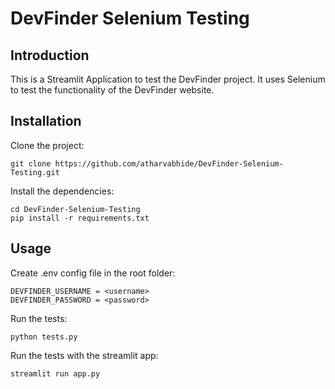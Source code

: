 # DevFinder Selenium Testing

## Introduction

This is a Streamlit Application to test the DevFinder project. It uses Selenium to test the functionality of the DevFinder website.

## Installation

Clone the project:
```
git clone https://github.com/atharvabhide/DevFinder-Selenium-Testing.git
```

Install the dependencies:
```
cd DevFinder-Selenium-Testing
pip install -r requirements.txt
```

## Usage

Create .env config file in the root folder:
```
DEVFINDER_USERNAME = <username>
DEVFINDER_PASSWORD = <password>
```

Run the tests:
```
python tests.py
```

Run the tests with the streamlit app:
```
streamlit run app.py
```
